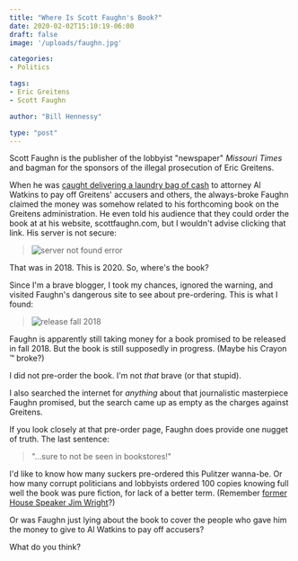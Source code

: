 ```yaml
---
title: "Where Is Scott Faughn's Book?"
date: 2020-02-02T15:10:19-06:00
draft: false
image: '/uploads/faughn.jpg'

categories:
- Politics

tags:
- Eric Greitens
- Scott Faughn

author: "Bill Hennessy"

type: "post"
---
```


Scott Faughn is the publisher of the lobbyist "newspaper" *Missouri Times* and bagman for the sponsors of the illegal prosecution of Eric Greitens. 

When he was [caught delivering a laundry bag of cash](https://www.riverfronttimes.com/newsblog/2018/04/30/scott-faughn-missouri-times-publisher-was-behind-50k-payment-to-al-watkins) to attorney Al Watkins to pay off Greitens' accusers and others, the always-broke Faughn claimed the money was somehow related to his forthcoming book on the Greitens administration. He even told his audience that they could order the book at at his website, scottfaughn.com, but I wouldn't advise clicking that link. His server is not secure:

> ![server not found error](/images/uploads/not-private.png)

That was in 2018. This is 2020. So, where's the book?

Since I'm a brave blogger, I took my chances, ignored the warning, and visited Faughn's dangerous site to see about pre-ordering. This is what I found:

> ![release fall 2018](/images/uploads/pre-order.png#bordered)

Faughn is apparently still taking money for a book promised to be released in fall 2018. But the book is still supposedly in progress. (Maybe his Crayon &trade; broke?)

I did not pre-order the book. I'm not *that* brave (or that stupid). 

I also searched the internet for *anything* about that journalistic masterpiece Faughn promised, but the search came up  as empty as the charges against Greitens.

If you look closely at that pre-order page, Faughn does provide one nugget of truth. The last sentence:

> "...sure to not be seen in bookstores!"

I'd like to know how many suckers pre-ordered this Pulitzer wanna-be. Or how many corrupt politicians and lobbyists ordered 100 copies knowing full well the book was pure fiction, for lack of a better term. (Remember [former House Speaker Jim Wright](https://www.nytimes.com/1988/06/12/us/behind-jim-wright-s-book-his-friends.html)?)

Or was Faughn just lying about the book to cover the people who gave him the money to give to Al Watkins to pay off accusers?

What do you think?

